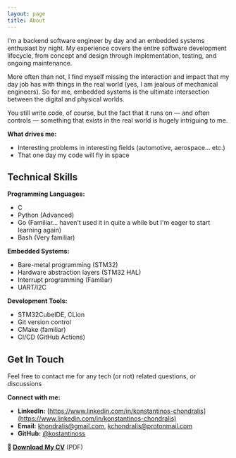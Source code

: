 ```yaml
---
layout: page
title: About
---
```


I'm a backend software engineer by day and an embedded systems enthusiast by night. My experience covers the entire software development lifecycle, from concept and design through implementation, testing, and ongoing maintenance.

More often than not, I find myself missing the interaction and impact that my day job has with things in the real world (yes, I am jealous of mechanical engineers). So for me, embedded systems is the ultimate intersection between the digital and physical worlds.

You still write code, of course, but the fact that it runs on — and often controls — something that exists in the real world is hugely intriguing to me.

**What drives me:**
- Interesting problems in interesting fields (automotive, aerospace... etc.)
- That one day my code will fly in space

## Technical Skills

**Programming Languages:**
- C
- Python (Advanced)
- Go (Familiar... haven't used it in quite a while but I'm eager to start learning again)
- Bash (Very familiar)

**Embedded Systems:**
- Bare-metal programming (STM32)
- Hardware abstraction layers (STM32 HAL)
- Interrupt programming (Familiar)
- UART/I2C

**Development Tools:**
- STM32CubeIDE, CLion
- Git version control
- CMake (familiar)
- CI/CD (GitHub Actions)

## Get In Touch

Feel free to contact me for any tech (or not) related questions, or discussions 

**Connect with me:**
- **LinkedIn:** [https://www.linkedin.com/in/konstantinos-chondralis](https://www.linkedin.com/in/konstantinos-chondralis)
- **Email:** khondralis@gmail.com, kchondralis@protonmail.com
- **GitHub:** [@kostantinoss](https://github.com/kostantinoss)

**📄 [Download My CV](/assets/cv/Konstantinos_Chondralis_CV.pdf)** (PDF)
